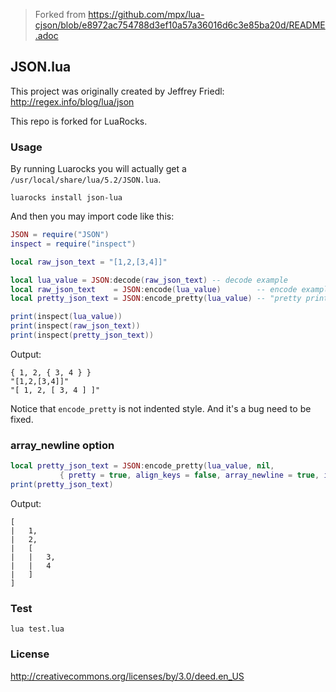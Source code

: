 > Forked from https://github.com/mpx/lua-cjson/blob/e8972ac754788d3ef10a57a36016d6c3e85ba20d/README.adoc

JSON.lua
----

This project was originally created by Jeffrey Friedl: http://regex.info/blog/lua/json

This repo is forked for LuaRocks.

### Usage

By running Luarocks you will actually get a `/usr/local/share/lua/5.2/JSON.lua`.

```
luarocks install json-lua
```

And then you may import code like this:

```lua
JSON = require("JSON")
inspect = require("inspect")

local raw_json_text = "[1,2,[3,4]]"

local lua_value = JSON:decode(raw_json_text) -- decode example
local raw_json_text    = JSON:encode(lua_value)        -- encode example
local pretty_json_text = JSON:encode_pretty(lua_value) -- "pretty printed" version

print(inspect(lua_value))
print(inspect(raw_json_text))
print(inspect(pretty_json_text))
```

Output:

```kua
{ 1, 2, { 3, 4 } }
"[1,2,[3,4]]"
"[ 1, 2, [ 3, 4 ] ]"
```

Notice that `encode_pretty` is not indented style. And it's a bug need to be fixed.

### array_newline option

```lua
local pretty_json_text = JSON:encode_pretty(lua_value, nil, 
           { pretty = true, align_keys = false, array_newline = true, indent = "|   " })
print(pretty_json_text)
```

Output:

```kua
[
|   1,
|   2,
|   [
|   |   3,
|   |   4
|   ]
]
```
 

### Test

```
lua test.lua
```

### License

http://creativecommons.org/licenses/by/3.0/deed.en_US
